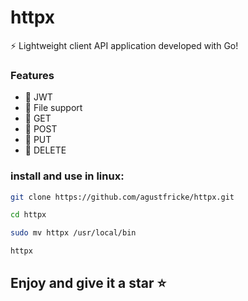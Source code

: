 # httpx
⚡ Lightweight client API application developed with Go!

### Features
- :satellite: JWT 
- :satellite: File support
- :satellite: GET 
- :satellite: POST 
- :satellite: PUT 
- :satellite: DELETE

### install and use in linux:

```bash
git clone https://github.com/agustfricke/httpx.git
```

```bash
cd httpx
```

```bash
sudo mv httpx /usr/local/bin
```

```bash
httpx
```

## Enjoy and give it a star ⭐
